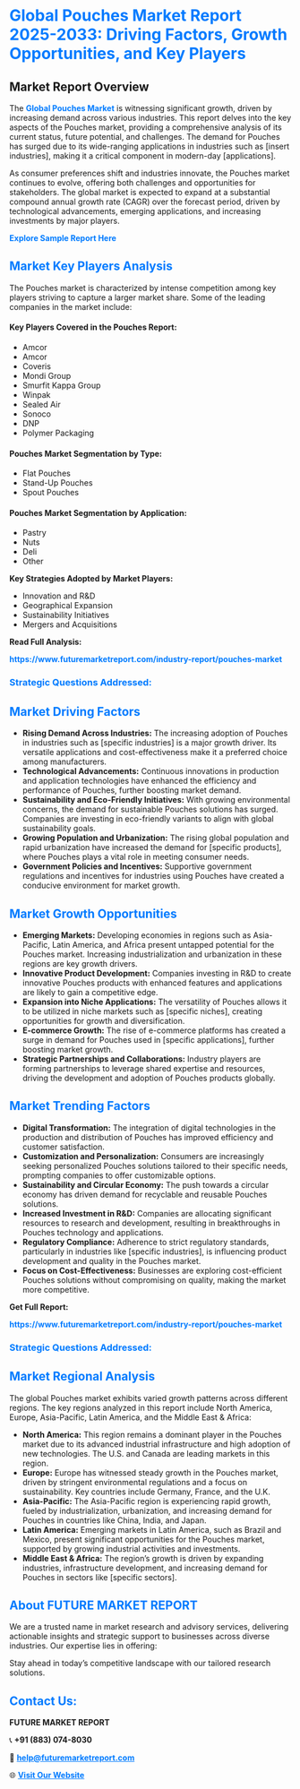 <h1 style="color: #007BFF;">Global Pouches Market Report 2025-2033: Driving Factors, Growth Opportunities, and Key Players</h1>

<section id="overview">
<h2>Market Report Overview</h2>
<p>The <a href="https://www.futuremarketreport.com/industry-report/pouches-market" style="color: #007BFF; text-decoration: none;"><strong>Global Pouches Market</strong></a> is witnessing significant growth, driven by increasing demand across various industries. This report delves into the key aspects of the Pouches market, providing a comprehensive analysis of its current status, future potential, and challenges. The demand for Pouches has surged due to its wide-ranging applications in industries such as [insert industries], making it a critical component in modern-day [applications].</p>
<p>As consumer preferences shift and industries innovate, the Pouches market continues to evolve, offering both challenges and opportunities for stakeholders. The global market is expected to expand at a substantial compound annual growth rate (CAGR) over the forecast period, driven by technological advancements, emerging applications, and increasing investments by major players.</p>
</section>

<section id="overview">
<p><a href="https://www.futuremarketreport.com/request-sample/reportId=51084" style="color: #007BFF; text-decoration: none;"><strong>Explore Sample Report Here</strong></a></p>
</section>

<section id="key-players">
<h2 style="color: #007BFF;">Market Key Players Analysis</h2>
<p>The Pouches market is characterized by intense competition among key players striving to capture a larger market share. Some of the leading companies in the market include:</p>
<h4>Key Players Covered in the Pouches Report:</h4>
<ul><li>Amcor</li><li>Amcor</li><li>Coveris</li><li>Mondi Group</li><li>Smurfit Kappa Group</li><li>Winpak</li><li>Sealed Air</li><li>Sonoco</li><li>DNP</li><li>Polymer Packaging</li></ul>
<h4>Pouches Market Segmentation by Type:</h4>
<ul><li>Flat Pouches</li><li>Stand-Up Pouches</li><li>Spout Pouches</li></ul>

<h4>Pouches Market Segmentation by Application:</h4>
<ul><li>Pastry</li><li>Nuts</li><li>Deli</li><li>Other</li></ul>
<p><strong>Key Strategies Adopted by Market Players:</strong></p>
<ul>
<li>Innovation and R&D</li>
<li>Geographical Expansion</li>
<li>Sustainability Initiatives</li>
<li>Mergers and Acquisitions</li>
</ul>
</section>

<section>
<p><strong>Read Full Analysis: </strong></p><a href="https://www.futuremarketreport.com/industry-report/pouches-market" style="color: #007BFF; text-decoration: none;"><strong>https://www.futuremarketreport.com/industry-report/pouches-market</strong></a>
<h3 style="color: #007BFF;">Strategic Questions Addressed:</h3>
</section>

<section id="driving-factors">
<h2 style="color: #007BFF;">Market Driving Factors</h2>
<ul>
<li><strong>Rising Demand Across Industries:</strong> The increasing adoption of Pouches in industries such as [specific industries] is a major growth driver. Its versatile applications and cost-effectiveness make it a preferred choice among manufacturers.</li>
<li><strong>Technological Advancements:</strong> Continuous innovations in production and application technologies have enhanced the efficiency and performance of Pouches, further boosting market demand.</li>
<li><strong>Sustainability and Eco-Friendly Initiatives:</strong> With growing environmental concerns, the demand for sustainable Pouches solutions has surged. Companies are investing in eco-friendly variants to align with global sustainability goals.</li>
<li><strong>Growing Population and Urbanization:</strong> The rising global population and rapid urbanization have increased the demand for [specific products], where Pouches plays a vital role in meeting consumer needs.</li>
<li><strong>Government Policies and Incentives:</strong> Supportive government regulations and incentives for industries using Pouches have created a conducive environment for market growth.</li>
</ul>
</section>

<section id="growth-opportunities">
<h2 style="color: #007BFF;">Market Growth Opportunities</h2>
<ul>
<li><strong>Emerging Markets:</strong> Developing economies in regions such as Asia-Pacific, Latin America, and Africa present untapped potential for the Pouches market. Increasing industrialization and urbanization in these regions are key growth drivers.</li>
<li><strong>Innovative Product Development:</strong> Companies investing in R&D to create innovative Pouches products with enhanced features and applications are likely to gain a competitive edge.</li>
<li><strong>Expansion into Niche Applications:</strong> The versatility of Pouches allows it to be utilized in niche markets such as [specific niches], creating opportunities for growth and diversification.</li>
<li><strong>E-commerce Growth:</strong> The rise of e-commerce platforms has created a surge in demand for Pouches used in [specific applications], further boosting market growth.</li>
<li><strong>Strategic Partnerships and Collaborations:</strong> Industry players are forming partnerships to leverage shared expertise and resources, driving the development and adoption of Pouches products globally.</li>
</ul>
</section>

<section id="trending-factors">
<h2 style="color: #007BFF;">Market Trending Factors</h2>
<ul>
<li><strong>Digital Transformation:</strong> The integration of digital technologies in the production and distribution of Pouches has improved efficiency and customer satisfaction.</li>
<li><strong>Customization and Personalization:</strong> Consumers are increasingly seeking personalized Pouches solutions tailored to their specific needs, prompting companies to offer customizable options.</li>
<li><strong>Sustainability and Circular Economy:</strong> The push towards a circular economy has driven demand for recyclable and reusable Pouches solutions.</li>
<li><strong>Increased Investment in R&D:</strong> Companies are allocating significant resources to research and development, resulting in breakthroughs in Pouches technology and applications.</li>
<li><strong>Regulatory Compliance:</strong> Adherence to strict regulatory standards, particularly in industries like [specific industries], is influencing product development and quality in the Pouches market.</li>
<li><strong>Focus on Cost-Effectiveness:</strong> Businesses are exploring cost-efficient Pouches solutions without compromising on quality, making the market more competitive.</li>
</ul>
</section>

<section>
<p><strong>Get Full Report: </strong></p><a href="https://www.futuremarketreport.com/industry-report/pouches-market" style="color: #007BFF; text-decoration: none;"><strong>https://www.futuremarketreport.com/industry-report/pouches-market</strong></a>
<h3 style="color: #007BFF;">Strategic Questions Addressed:</h3>
</section>


<section id="regional-analysis">
<h2 style="color: #007BFF;">Market Regional Analysis</h2>
<p>The global Pouches market exhibits varied growth patterns across different regions. The key regions analyzed in this report include North America, Europe, Asia-Pacific, Latin America, and the Middle East & Africa:</p>
<ul>
<li><strong>North America:</strong> This region remains a dominant player in the Pouches market due to its advanced industrial infrastructure and high adoption of new technologies. The U.S. and Canada are leading markets in this region.</li>
<li><strong>Europe:</strong> Europe has witnessed steady growth in the Pouches market, driven by stringent environmental regulations and a focus on sustainability. Key countries include Germany, France, and the U.K.</li>
<li><strong>Asia-Pacific:</strong> The Asia-Pacific region is experiencing rapid growth, fueled by industrialization, urbanization, and increasing demand for Pouches in countries like China, India, and Japan.</li>
<li><strong>Latin America:</strong> Emerging markets in Latin America, such as Brazil and Mexico, present significant opportunities for the Pouches market, supported by growing industrial activities and investments.</li>
<li><strong>Middle East & Africa:</strong> The region’s growth is driven by expanding industries, infrastructure development, and increasing demand for Pouches in sectors like [specific sectors].</li>
</ul>
</section>

<footer>
<h2 style="color: #007BFF;">About FUTURE MARKET REPORT</h2>
<p>We are a trusted name in market research and advisory services, delivering actionable insights and strategic support to businesses across diverse industries. Our expertise lies in offering:</p>

<p>Stay ahead in today’s competitive landscape with our tailored research solutions.</p>

<h2 style="color: #007BFF;">Contact Us:</h2>
<p><strong>FUTURE MARKET REPORT</strong></p>
<p>📞 <strong>+91 (883) 074-8030</strong></p>
<p>📧 <strong><a href="mailto:help@futuremarketreport.com" style="color: #007BFF;">help@futuremarketreport.com</a></strong></p>
<p>🌐 <strong><a href="https://www.futuremarketreport.com/" style="color: #007BFF;">Visit Our Website</a></strong></p>
</footer>